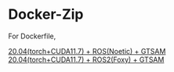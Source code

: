# Docker-Zip

For Dockerfile,

[20.04(torch+CUDA11.7) + ROS(Noetic) + GTSAM](./Dockerfile_20.04_cuda_noetic_gtsam.md)<br>
[20.04(torch+CUDA11.7) + ROS2(Foxy) + GTSAM](./Dockerfile_20.04_cuda_foxy_gtsam.md)
